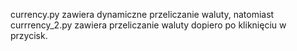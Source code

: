currency.py zawiera dynamiczne przeliczanie waluty, natomiast currrency_2.py zawiera przeliczanie waluty dopiero po kliknięciu w przycisk.
